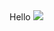 <!doctype html>
<html>
<head>  <head/>

<body>   
Hello
<img src="https://encrypted-tbn2.gstatic.com/images?q=tbn:ANd9GcQonNRdTE9ND5JnaxwLMd8m5GZAPrhuGu7v3IzGsop1xzwtAKeO" img/>
<body/> 
<html
